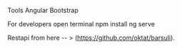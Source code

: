 Tools 
Angular
Bootstrap 

For developers
open terminal
npm install
ng serve

Restapi
from here -- > (https://github.com/oktat/barsuli).








